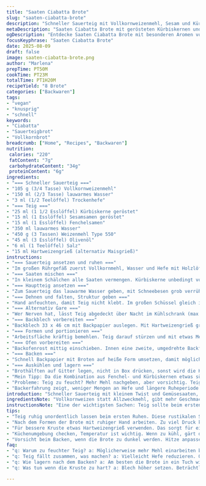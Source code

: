 ```yaml
---
title: "Saaten Ciabatta Brote"
slug: "saaten-ciabatta-brote"
description: "Schneller Sauerteig mit Vollkornweizenmehl, Sesam und Kürbiskernen; Teigruhe variiert, Teig falten für Struktur; lange Gare im Kühlschrank möglich; semmelartig-knusprige Kruste dank grober Hartweizengrießschicht; Ofenhitze auf 230°C für Kruste und feuchte Krume; vegan, nussfrei, laktosefrei, ei-frei; ersetzt Mohn durch Kürbiskerne und Anis durch Fenchelsamen für frische Würze; Acht auf Balance von Hefe und Sauerteig; bestens für vegane Snacks oder Beilagen."
metaDescription: "Saaten Ciabatta Brote mit gerösteten Kürbiskernen und Fenchelsamen; vegan, knusprig und einfach in der Zubereitung."
ogDescription: "Entdecke Saaten Ciabatta Brote mit besonderen Aromen von Kürbiskernen. Ideal für Snacks oder Beilagen, einfach und köstlich."
focusKeyphrase: "Saaten Ciabatta Brote"
date: 2025-08-09
draft: false
image: saaten-ciabatta-brote.png
author: "Marlena"
prepTime: PT50M
cookTime: PT23M
totalTime: PT1H20M
recipeYield: "8 Brote"
categories: ["Backwaren"]
tags:
- "vegan"
- "knusprig"
- "schnell"
keywords:
- "Ciabatta"
- "Sauerteigbrot"
- "Vollkornbrot"
breadcrumb: ["Home", "Recipes", "Backwaren"]
nutrition: 
 calories: "220"
 fatContent: "7g"
 carbohydrateContent: "34g"
 proteinContent: "6g"
ingredients:
- "=== Schneller Sauerteig ==="
- "105 g (3/4 Tasse) Vollkornweizenmehl"
- "150 ml (2/3 Tasse) lauwarmes Wasser"
- "3 ml (1/2 Teelöffel) Trockenhefe"
- "=== Teig ==="
- "25 ml (1 1/2 Esslöffel) Kürbiskerne geröstet"
- "15 ml (1 Esslöffel) Sesamsamen geröstet"
- "15 ml (1 Esslöffel) Fenchelsamen"
- "350 ml lauwarmes Wasser"
- "450 g (3 Tassen) Weizenmehl Type 550"
- "45 ml (3 Esslöffel) Olivenöl"
- "6 ml (1 Teelöffel) Salz"
- "15 ml Hartweizengrieß (alternativ Maisgrieß)"
instructions:
- "=== Sauerteig ansetzen und ruhen ==="
- "Im großen Rührgefäß zuerst Vollkornmehl, Wasser und Hefe mit Holzlöffel oder Gabel grob verrühren. Hatte oft Probleme, wenn zu kalt—lauwarmes Wasser ist hier nicht optional. Sauerteig abdecken, zwei Stunden stehen lassen. Nicht wundern, wenn Bläschen sprudeln, nicht zu perfekt glatt rühren. Geschmack und Lockerung kommen genau davon."
- "=== Saaten mischen ==="
- "In kleinem Schälchen alle Saaten vermengen. Kürbiskerne unbedingt vorher kurz in der Pfanne anrösten, bringt Röstaromen. Sesam kann auch braun sein, gibt mehr Tiefe."
- "=== Hauptteig ansetzen ==="
- "Zum Sauerteig das lauwarme Wasser geben, mit Schneebesen grob verrühren. Es bleibt körnig, ein bisschen rustic muss sein. Mehl, Olivenöl und Salz hinzufügen. Mit Spatel oder Holzlöffel zügig zusammenmischen, langsam Klümpchen verschwinden lassen, etwa 4 Minuten. Danach Saatenmischung dazugeben und beherzt unterheben. Teig klebt etwas, schmeckt aber richtig nach mehr."
- "=== Dehnen und falten, Struktur geben ==="
- "Hand anfeuchten, damit Teig nicht klebt. Im großen Schüssel gleich im Kreis Teig strecken und auf sich selbst falten, dreimal, dabei Schüssel immer vierteln drehen. Fühlt sich bisschen wie Gymnastik an, macht den Teig strukturrobust. Abgedeckt ruhen lassen, min. 2 Stunden bei Zimmertemperatur. Kann auch rosa Licht der Küchenlampe absitzen, Wirkung fast gleich."
- "=== Alternativ Gare ==="
- "Wer Nerven hat, lässt Teig abgedeckt über Nacht im Kühlschrank (max. 12 Stunden), dann erst weiterarbeiten. Langsame Gare katapultiert Aromen."
- "=== Backblech vorbereiten ==="
- "Backblech 33 x 46 cm mit Backpapier auslegen. Mit Hartweizengrieß großzügig bestreuen, sorgt für knusprige Unterseite und leichteren Teigauszug später."
- "=== Formen und portionieren ==="
- "Arbeitsfläche kräftig bemehlen. Teig darauf stürzen und mit etwas Mehl bestäuben. Mit beiden Händen vorsichtig auseinanderziehen ohne zu drücken, ergibt grobe Rechteckform ca. 45x28 cm. Die langen Seiten zur Mitte einklappen wie bei Briefumschlägen, um Lagen zu schaffen. Dann scharf und ruhig mit Teigkarte acht gleichgroße Stücke schneiden. Auf das vorbereitete Blech legen, mit Mehl bestäuben und sauberes Leinentuch locker drüber legen, damit Haut nicht reißt. Nochmal 40 Minuten Ruhezeit bei Zimmertemperatur, bis Teig sichtbar aufgegangen ist. Tipp: nicht drängen, Brote sollten sich sichtlich vergrößern."
- "=== Ofen vorbereiten ==="
- "Backofenrost mittig einschieben. Innen eine zweite, umgedrehte Backform auf Rost legen zum Aufheizen. Ofen vorheizen auf 260°C Ober-/Unterhitze (kein Umluft). Hitze bringt Knusprigkeit, gleichzeitig Blubbern innen, das will man."
- "=== Backen ==="
- "Schnell Backpapier mit Broten auf heiße Form umsetzen, damit möglichst viel Luft darunter bleibt. Rost einschieben, Ofentür sofort schließen. Temperatur auf 230°C drücken. Nach 22-27 Minuten macht die hellbraune, dickknusprige Kruste mit Geräuschen wie leichtem Prasseln und cracken klar: fertig. Innen muss noch saftig-feucht sein, klopfen klingt hohl. Immer testen mit Finger, ob Boden stabil aber nicht zu hart."
- "=== Auskühlen und lagern ==="
- "Brothälften auf Gitter legen, nicht in Box drücken, sonst wird die Kruste labbrig. Abkühlen lassen mindestens 30 Minuten, danach am besten in Stoffbeutel oder Brotdose lagern. Nicht luftdicht, sonst Zustand leidet."
- "Mein Tipp: Da die Kombination aus Fenchel- und Kürbiskernen etwas süßlich-erdig ist, kann man beim nächsten Mal einen Hauch grobes Meersalz auf die Oberseite streuen, kurz vorm Backen, schafft Spannung."
- "Probleme: Teig zu feucht? Mehr Mehl nachgeben, aber vorsichtig. Teig fällt schnell zusammen? Hefe zu frisch oder zu viel, Kühlschrankruhe zu lang. Kruste wird zu dunkel? Unteres Blech höher setzen, Hitze auf 220°C reduzieren."
- "Backerfahrung zeigt, weniger Mengen an Hefe und längere Ruheperiode machen Geschmack reicher, Sauerteig muss blubbern, nicht nur rumstehen."
introduction: "Schneller Sauerteig mit kleinem Twist und Gemüsesaaten, die man nicht immer sieht. Seit Jahren backe ich selten anderes als Weizenciabatta, aber diese Variante mit gerösteten Kürbiskernen und Fenchel bringt Frische rein. Deswegen die kleine Umstellung: komplett Vollkorn bei Sauerteig und klassische Mehlmischung im Hauptteig, Sauerteig nicht zu glatt, muss fermentieren, Blasen bilden — das muss man fast riechen und hören für den optimalen Backzeitpunkt. Die Feuchtigkeit im Teig kontrolliere ich lieber per Gefühl und Struktur. Den Mehltyp etwas dunkler gewählt, macht die Krume angenehmer, ist nicht so langweilig blank. Eigentlich ganz simple Zutaten, die in einer belastbaren Handhabung zusammenkommen. Haptik gefällt mir ganz besonders: klebrig, leicht zäh, aber nicht zu nass. Kruste nach 20 Minuten Backzeit fängt an perlen. Innen fluffig, außen kräftig biegsam. Oft auch mit Olivenöl bestreichen nach dem Backen, sonst wird trocken."
ingredientsNote: "Vollkornweizen statt Allzweckmehl, gibt mehr Geschmack und Struktur. Fenchelsamen ersetzen Anis für eine mildere Süße und Kräuternote. Kürbiskerne statt Mohn oder nur Sesam erhöht Nährwerte und macht Kauen spannender. Wichtig: Samen unbedingt vor Gebrauch trocken anrösten, damit Aromen freigesetzt werden, sonst bleiben sie fade. Hartweizengrieß unten auf Backblech nicht vergessen, sonst wird die Unterseite schnell matschig. Olivenöl macht Kruste elastisch, auch wenn manche Bäcker das weglassen. Hefe reduziert, Schnell-Sauerteig mehr Zeit. Wasser lauwarm, Temperatur entscheidet über Gärgeschwindigkeit, deshalb messen oder testen. Salz nicht am Anfang zugeben – es hemmt den Hefeprozess, bei mir lieber später rein. Ein Must-Have: sauberes Backpapier, sonst klebt alles."
instructionsNote: "Eine der wichtigsten Sachen: Teig sollte beim ersten Ruhen nicht glatt gemacht werden, diese rauen Stellen sorgen für Geschmack entwicklung. Dehnen und Falten dient nicht nur zum Luft reinbringen, sondern stärkt die Glutenstruktur, was weniger Knete erspart. Nicht zu viel Kneten mit Maschine, Hand geht besser und weniger Gefahr Paste zu zerreißen. Nach dem Formen lieber vorsichtig sein; Brote profitieren von ruhiger Hand. Wer Backofen mit Schwaden hat, kann Wasser in heiße Form kippen, keine Panik wenn zuviel Wasserdampf da ist, die Kruste wird dichter. Die Backtemperatur etwas reduzieren, wenn Brot zu dunkel wird, besser 5 Minuten länger backen als versengen. Nach dem Backen Brote auskühlen lassen, zumindest bis warme Kruste kalt und knusprig wird. Sonst bei Verpackung matschig. Kühl lagern besser nicht, außer man friert ein. Ich packe meistens 2-3 Brote portionsweise ein. Nochmal aufwärmen, kurz im Ofen aufknuspern. In all den Jahren lernt man: Geduld und Beobachtung schlägt Timer und Messbecher."
tips:
- "Teig ruhig unordentlich lassen beim ersten Ruhen. Diese rustikalen Stellen helfen, Geschmack aufzubauen. Nachhaltige Aromen sind ausschlaggebend."
- "Nach dem Formen der Brote mit ruhiger Hand arbeiten. Zu viel Druck kann zähe Stellen bilden. Leicht mit Mehl bestäuben, damit sie nicht kleben."
- "Für bessere Kruste etwas Hartweizengrieß verwenden. Das sorgt für einen schönen Schwung beim Ausbacken. Kurz vor dem Backen einfach drüber streuen."
- "Küchenumgebung checken, Temperatur ist wichtig. Wenn zu kühl, gärt der Teig nicht richtig. Ein bisschen Wärme reguliert die Feuchtigkeit."
- "Vorsicht beim Backen, wenn die Brote zu dunkel werden. Hitze anpassen, eventuell ein Blech höher setzen, damit sie gleichmäßig bräunen."
faq:
- "q: Warum zu feuchter Teig? a: Möglicherweise mehr Mehl einarbeiten beim nächsten Versuch. Über die Habituation der Feuchtigkeit nachdenken."
- "q: Teig fällt zusammen, was machen? a: Vielleicht Hefe reduzieren. Oder Kühlschrankzeit verkürzen. Aromen anpassen, nicht übertreiben."
- "q: Wie lagern nach dem Backen? a: Am besten die Brote in ein Tuch wickeln. Alternativ, Brotdose verwenden aber nicht luftdicht. Das bewahrt die Kruste."
- "q: Was tun wenn die Kruste zu hart? a: Blech höher setzen. Beträchtlich Hitze verringern, trotzdem im Ofen. Aufmerksam bleiben. Auch fünf Minuten können entscheiden."

---
```

